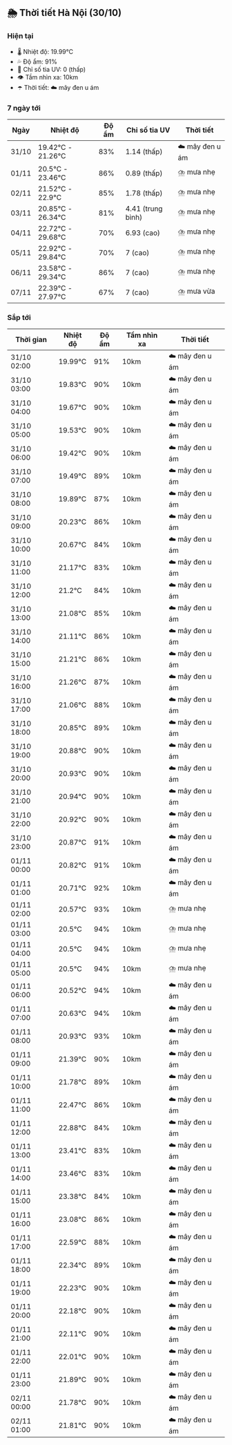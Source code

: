 ## 🌦️ Thời tiết Hà Nội (30/10)

### Hiện tại

- 🌡️ Nhiệt độ: 19.99℃
- 💦 Độ ẩm: 91%
- 🌟 Chỉ số tia UV: 0 (thấp)
- 👁️ Tầm nhìn xa: 10km
- ☂️ Thời tiết: ☁️ mây đen u ám

### 7 ngày tới

| Ngày | Nhiệt độ | Độ ẩm | Chỉ số tia UV | Thời tiết |
| --- | --- | --- | --- | --- |
| 31/10 | 19.42℃ - 21.26℃ | 83% | 1.14 (thấp) | ☁️ mây đen u ám |
| 01/11 | 20.5℃ - 23.46℃ | 86% | 0.89 (thấp) | ⛈️ mưa nhẹ |
| 02/11 | 21.52℃ - 22.9℃ | 85% | 1.78 (thấp) | ⛈️ mưa nhẹ |
| 03/11 | 20.85℃ - 26.34℃ | 81% | 4.41 (trung bình) | ⛈️ mưa nhẹ |
| 04/11 | 22.72℃ - 29.68℃ | 70% | 6.93 (cao) | ⛈️ mưa nhẹ |
| 05/11 | 22.92℃ - 29.84℃ | 70% | 7 (cao) | ⛈️ mưa nhẹ |
| 06/11 | 23.58℃ - 29.34℃ | 86% | 7 (cao) | ⛈️ mưa nhẹ |
| 07/11 | 22.39℃ - 27.97℃ | 67% | 7 (cao) | ⛈️ mưa vừa |

### Sắp tới

| Thời gian | Nhiệt độ | Độ ẩm | Tầm nhìn xa | Thời tiết |
| --- | --- | --- | --- | --- |
| 31/10 02:00 | 19.99℃ | 91% | 10km | ☁️ mây đen u ám |
| 31/10 03:00 | 19.83℃ | 90% | 10km | ☁️ mây đen u ám |
| 31/10 04:00 | 19.67℃ | 90% | 10km | ☁️ mây đen u ám |
| 31/10 05:00 | 19.53℃ | 90% | 10km | ☁️ mây đen u ám |
| 31/10 06:00 | 19.42℃ | 90% | 10km | ☁️ mây đen u ám |
| 31/10 07:00 | 19.49℃ | 89% | 10km | ☁️ mây đen u ám |
| 31/10 08:00 | 19.89℃ | 87% | 10km | ☁️ mây đen u ám |
| 31/10 09:00 | 20.23℃ | 86% | 10km | ☁️ mây đen u ám |
| 31/10 10:00 | 20.67℃ | 84% | 10km | ☁️ mây đen u ám |
| 31/10 11:00 | 21.17℃ | 83% | 10km | ☁️ mây đen u ám |
| 31/10 12:00 | 21.2℃ | 84% | 10km | ☁️ mây đen u ám |
| 31/10 13:00 | 21.08℃ | 85% | 10km | ☁️ mây đen u ám |
| 31/10 14:00 | 21.11℃ | 86% | 10km | ☁️ mây đen u ám |
| 31/10 15:00 | 21.21℃ | 86% | 10km | ☁️ mây đen u ám |
| 31/10 16:00 | 21.26℃ | 87% | 10km | ☁️ mây đen u ám |
| 31/10 17:00 | 21.06℃ | 88% | 10km | ☁️ mây đen u ám |
| 31/10 18:00 | 20.85℃ | 89% | 10km | ☁️ mây đen u ám |
| 31/10 19:00 | 20.88℃ | 90% | 10km | ☁️ mây đen u ám |
| 31/10 20:00 | 20.93℃ | 90% | 10km | ☁️ mây đen u ám |
| 31/10 21:00 | 20.94℃ | 90% | 10km | ☁️ mây đen u ám |
| 31/10 22:00 | 20.92℃ | 90% | 10km | ☁️ mây đen u ám |
| 31/10 23:00 | 20.87℃ | 91% | 10km | ☁️ mây đen u ám |
| 01/11 00:00 | 20.82℃ | 91% | 10km | ☁️ mây đen u ám |
| 01/11 01:00 | 20.71℃ | 92% | 10km | ☁️ mây đen u ám |
| 01/11 02:00 | 20.57℃ | 93% | 10km | ⛈️ mưa nhẹ |
| 01/11 03:00 | 20.5℃ | 94% | 10km | ⛈️ mưa nhẹ |
| 01/11 04:00 | 20.5℃ | 94% | 10km | ⛈️ mưa nhẹ |
| 01/11 05:00 | 20.5℃ | 94% | 10km | ⛈️ mưa nhẹ |
| 01/11 06:00 | 20.52℃ | 94% | 10km | ☁️ mây đen u ám |
| 01/11 07:00 | 20.63℃ | 94% | 10km | ☁️ mây đen u ám |
| 01/11 08:00 | 20.93℃ | 93% | 10km | ☁️ mây đen u ám |
| 01/11 09:00 | 21.39℃ | 90% | 10km | ☁️ mây đen u ám |
| 01/11 10:00 | 21.78℃ | 89% | 10km | ☁️ mây đen u ám |
| 01/11 11:00 | 22.47℃ | 86% | 10km | ☁️ mây đen u ám |
| 01/11 12:00 | 22.88℃ | 84% | 10km | ☁️ mây đen u ám |
| 01/11 13:00 | 23.41℃ | 83% | 10km | ☁️ mây đen u ám |
| 01/11 14:00 | 23.46℃ | 83% | 10km | ☁️ mây đen u ám |
| 01/11 15:00 | 23.38℃ | 84% | 10km | ☁️ mây đen u ám |
| 01/11 16:00 | 23.08℃ | 86% | 10km | ☁️ mây đen u ám |
| 01/11 17:00 | 22.59℃ | 88% | 10km | ☁️ mây đen u ám |
| 01/11 18:00 | 22.34℃ | 89% | 10km | ☁️ mây đen u ám |
| 01/11 19:00 | 22.23℃ | 90% | 10km | ☁️ mây đen u ám |
| 01/11 20:00 | 22.18℃ | 90% | 10km | ☁️ mây đen u ám |
| 01/11 21:00 | 22.11℃ | 90% | 10km | ☁️ mây đen u ám |
| 01/11 22:00 | 22.01℃ | 90% | 10km | ☁️ mây đen u ám |
| 01/11 23:00 | 21.89℃ | 90% | 10km | ☁️ mây đen u ám |
| 02/11 00:00 | 21.78℃ | 90% | 10km | ☁️ mây đen u ám |
| 02/11 01:00 | 21.81℃ | 90% | 10km | ☁️ mây đen u ám |
